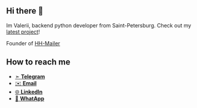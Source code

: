 ## Hi there 👋

Im Valerii, backend python developer from Saint-Petersburg. Check out my [latest project](https://github.com/HappyCthulhu/ext_load)!

Founder of [HH-Mailer](https://hh-mailer.ru)

## How to reach me
* [➣ **Telegram**](t.me/@ScienceCool)
* [✉️ **Email**](mailto:valeriyg@gmail.com)
* [🌐 **LinkedIn**](https://www.linkedin.com/in/valeriy-gazarov-83185b129/)
* [💬 **WhatApp**](https://wa.me/qr/PO27LO4GNYWAD1)
